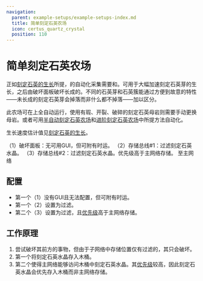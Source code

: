 ```yaml
---
navigation:
  parent: example-setups/example-setups-index.md
  title: 简单刻定石英农场
  icon: certus_quartz_crystal
  position: 110
---
```


# 简单刻定石英农场

正如[刻定石英的生长](../ae2-mechanics/certus-growth.md)所提，<ItemLink id="certus_quartz_crystal" />的自动化采集需要<ItemLink id="annihilation_plane" />和<ItemLink id="storage_bus" />。<ItemLink id="growth_accelerator" />可用于大幅加速刻定石英芽的生长，之后由破坏面板破坏长成的<ItemLink id="quartz_cluster" />。不同的石英芽和石英簇能通过方便到故意的特性——未长成的刻定石英芽会掉落<ItemLink id="certus_quartz_dust" />而非什么都不掉落——加以区分。

此农场可在<ItemLink id="flawless_budding_quartz" />上全自动运行，使用有瑕、开裂、破碎的刻定石英母岩则需要手动更换母岩。或者可用[半自动刻定石英农场](semiauto-certus-farm.md)和[进阶刻定石英农场](advanced-certus-farm.md)中所提方法自动化。

生长速度估计值见[刻定石英的生长](../ae2-mechanics/certus-growth.md)。

<GameScene zoom="6" interactive={true}>
  <ImportStructure src="../assets/assemblies/simple_certus_farm.snbt" />

  <BoxAnnotation color="#dddddd" min="3.7 1 1" max="4 2 2">
        （1）破坏面板：无可用GUI，但可附有时运。
  </BoxAnnotation>

  <BoxAnnotation color="#dddddd" min="3 1 1" max="3.3 2 2">
        （2）存储总线#1：过滤刻定石英水晶。
        <ItemImage id="certus_quartz_crystal" scale="2" />
  </BoxAnnotation>

  <BoxAnnotation color="#dddddd" min="3 1 .7" max="2 2 1">
        （3）存储总线#2：过滤刻定石英水晶。优先级高于主网络存储。
        <ItemImage id="certus_quartz_crystal" scale="2" />
  </BoxAnnotation>

<DiamondAnnotation pos="1 0.5 0.5" color="#00ff00">
        至主网络
    </DiamondAnnotation>

  <IsometricCamera yaw="195" pitch="30" />
</GameScene>

## 配置

* 第一个<ItemLink id="annihilation_plane" />（1）没有GUI且无法配置，但可附有时运。
* 第一个<ItemLink id="storage_bus" />（2）设置为过滤<ItemLink id="certus_quartz_crystal" />。
* 第二个<ItemLink id="storage_bus" />（3）设置为过滤<ItemLink id="certus_quartz_crystal" />，且[优先级](../ae2-mechanics/import-export-storage.md#storage-priority)高于主网络存储。

## 工作原理

1. <ItemLink id="annihilation_plane" />尝试破坏其前方的事物，但由于子网络中存储位置仅有过滤<ItemLink id="certus_quartz_crystal" />的<ItemLink id="storage_bus" />，其只会破坏<ItemLink id="quartz_cluster" />。
2. 第一个<ItemLink id="storage_bus" />将刻定石英水晶存入木桶。
3. 第二个<ItemLink id="storage_bus" />使得主网络能够访问木桶中刻定石英水晶。其[优先级](../ae2-mechanics/import-export-storage.md#storage-priority)较高，因此刻定石英水晶会优先存入木桶而非主网络存储。
